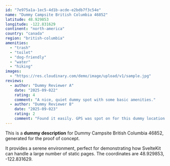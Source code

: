```yaml
---
id: "7e975a1a-1ec5-4d1b-acde-e2bdb7f3c54e"
name: "Dummy Campsite British Columbia 46852"
latitude: 48.929853
longitude: -122.831629
continent: "north-america"
country: "canada"
region: "british-columbia"
amenities:
  - "trash"
  - "toilet"
  - "dog-friendly"
  - "water"
  - "hiking"
images:
  - "https://res.cloudinary.com/demo/image/upload/v1/sample.jpg"
reviews:
  - author: "Dummy Reviewer A"
    date: "2025-09-022"
    rating: 4
    comment: "A nice, quiet dummy spot with some basic amenities."
  - author: "Dummy Reviewer B"
    date: "2025-09-023"
    rating: 2
    comment: "Found it easily. GPS was spot on for this dummy location."
---
```


This is a **dummy description** for Dummy Campsite British Columbia 46852, generated for the proof of concept.

It provides a serene environment, perfect for demonstrating how SvelteKit can handle a large number of static pages. The coordinates are 48.929853, -122.831629.

